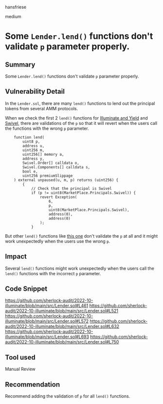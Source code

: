 hansfriese

medium

# Some `Lender.lend()` functions don't validate `p` parameter properly.

## Summary
Some `Lender.lend()` functions don't validate `p` parameter properly.

## Vulnerability Detail
In the `Lender.sol`, there are many `lend()` functions to lend out the principal tokens from several AMM protocols.

When we check the first 2 `lend()` functions for [Illuminate and Yield](https://github.com/sherlock-audit/2022-10-illuminate/blob/main/src/Lender.sol#L307-L312) and [Swivel](https://github.com/sherlock-audit/2022-10-illuminate/blob/main/src/Lender.sol#L372-L381), there are validations of the `p` so that it will revert when the users call the functions with the wrong `p` parameter.

```solidity
    function lend(
        uint8 p,
        address u,
        uint256 m,
        uint256[] memory a,
        address y,
        Swivel.Order[] calldata o,
        Swivel.Components[] calldata s,
        bool e,
        uint256 premiumSlippage
    ) external unpaused(u, m, p) returns (uint256) {
        {
            // Check that the principal is Swivel
            if (p != uint8(MarketPlace.Principals.Swivel)) {
                revert Exception(
                    6,
                    p,
                    uint8(MarketPlace.Principals.Swivel),
                    address(0),
                    address(0)
                );
            }
```

But other `lend()` functions like [this one](https://github.com/sherlock-audit/2022-10-illuminate/blob/main/src/Lender.sol#L461) don't validate the `p` at all and it might work unexpectedly when the users use the wrong `p`.

## Impact
Several `lend()` functions might work unexpectedly when the users call the `lend()` functions with the incorrect `p` parameter.

## Code Snippet
https://github.com/sherlock-audit/2022-10-illuminate/blob/main/src/Lender.sol#L461
https://github.com/sherlock-audit/2022-10-illuminate/blob/main/src/Lender.sol#L521
https://github.com/sherlock-audit/2022-10-illuminate/blob/main/src/Lender.sol#L572
https://github.com/sherlock-audit/2022-10-illuminate/blob/main/src/Lender.sol#L632
https://github.com/sherlock-audit/2022-10-illuminate/blob/main/src/Lender.sol#L693
https://github.com/sherlock-audit/2022-10-illuminate/blob/main/src/Lender.sol#L750

## Tool used
Manual Review

## Recommendation
Recommend adding the validation of `p` for all `lend()` functions.